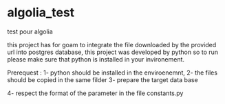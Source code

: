 # algolia_test
test pour algolia

this project has for goam to integrate the file downloaded by the provided url into postgres database, this project was developed by python so to run please make sure that python is installed in your invironement.

Prerequest :
1- python should be installed in the enviroenemnt,
2- the files should be copied in the same filder
3- prepare the target data base 

4- respect the format of the parameter in the file constants.py 
